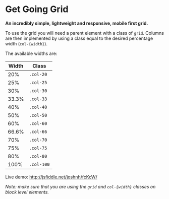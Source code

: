 Get Going Grid
==============

__An incredibly simple, lightweight and responsive, mobile first grid.__

To use the grid you will need a parent element with a class of `grid`. Columns are then implemented by using a class equal to the desired percentage width (`col-{width}`).

The available widths are:

| Width | Class |
|-------|-------|
| 20%  | `.col-20` |
| 25%  | `.col-25` |
| 30%  | `.col-30` |
| 33.3%  | `.col-33` |
| 40%  | `.col-40` |
| 50%  | `.col-50` |
| 60%  | `.col-60` |
| 66.6%  | `.col-66` |
| 70%  | `.col-70` |
| 75%  | `.col-75` |
| 80%  | `.col-80` |
| 100%  | `.col-100` |

Live demo: http://jsfiddle.net/joshnh/fcKcW/

_Note: make sure that you are using the `grid` and `col-{width}` classes on block level elements._